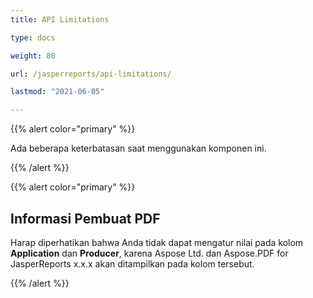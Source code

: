 ```yaml
---
title: API Limitations

type: docs

weight: 80

url: /jasperreports/api-limitations/

lastmod: "2021-06-05"

---
```


{{% alert color="primary" %}}

Ada beberapa keterbatasan saat menggunakan komponen ini.

{{% /alert %}}

{{% alert color="primary" %}}

## **Informasi Pembuat PDF**

Harap diperhatikan bahwa Anda tidak dapat mengatur nilai pada kolom **Application** dan **Producer**, karena Aspose Ltd. dan Aspose.PDF for JasperReports x.x.x akan ditampilkan pada kolom tersebut.

{{% /alert %}}